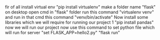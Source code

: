 fir of all install virtual env "pip install virtualenv"
make a folder name "flask" on desktop
open cmd in "flask" folder
run this command "virtualenv venv"
and run in that cmd this command "venv/bin/activate"
Now install some libraries which we will require for running our project
1   "pip install pandas"
now we will run our project
now use this command to set python file which will run for server "set FLASK_APP=hello2.py"
"flask run"
